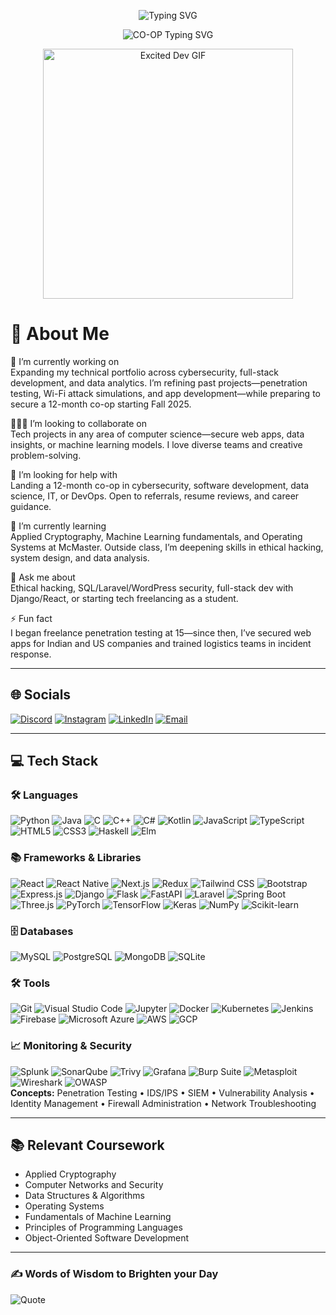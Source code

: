 <!-- Typing effect -->
<p align="center">
  <img src="https://readme-typing-svg.demolab.com?font=Fira+Code&size=24&pause=1000&color=F7F7F7&center=true&vCenter=true&width=1000&lines=Hi+there!+I'm+Aarohan+Batra;3rd+Year+Computer+Science+CO-OP+Student+@+McMaster;Cybersecurity+%7C+Software+Dev+%7C+Data+Analytics" alt="Typing SVG" />
</p>

<!-- CO-OP line-->
<p align="center">
  <img src="https://readme-typing-svg.demolab.com?font=Fira+Code&size=24&pause=1000&color=FF0000&center=true&vCenter=true&width=1000&lines=Seeking+12-month+CO-OP+starting+Fall+2025&repeat=false" alt="CO-OP Typing SVG" />
</p>


<!-- GIF That Sums Me Up Best -->
<p align="center">
  <img src="https://i.imgflip.com/57nbu4.gif" width="400" alt="Excited Dev GIF"/>
</p>

# 💫 About Me  
🔭 I’m currently working on  
Expanding my technical portfolio across cybersecurity, full-stack development, and data analytics. I’m refining past projects—penetration testing, Wi-Fi attack simulations, and app development—while preparing to secure a 12-month co-op starting Fall 2025.

🧑‍🤝‍🧑 I’m looking to collaborate on  
Tech projects in any area of computer science—secure web apps, data insights, or machine learning models. I love diverse teams and creative problem-solving.

🤝 I’m looking for help with  
Landing a 12-month co-op in cybersecurity, software development, data science, IT, or DevOps. Open to referrals, resume reviews, and career guidance.

🌱 I’m currently learning  
Applied Cryptography, Machine Learning fundamentals, and Operating Systems at McMaster. Outside class, I’m deepening skills in ethical hacking, system design, and data analysis.

💬 Ask me about  
Ethical hacking, SQL/Laravel/WordPress security, full-stack dev with Django/React, or starting tech freelancing as a student.

⚡ Fun fact  
I began freelance penetration testing at 15—since then, I’ve secured web apps for Indian and US companies and trained logistics teams in incident response.

---

## 🌐 Socials  
[![Discord](https://img.shields.io/badge/Discord-%237289DA.svg?logo=discord&logoColor=white)](https://discord.gg/zenith1007)  [![Instagram](https://img.shields.io/badge/Instagram-%23E4405F.svg?logo=instagram&logoColor=white)](https://instagram.com/aarohanbatra)  [![LinkedIn](https://custom-icon-badges.demolab.com/badge/LinkedIn-0A66C2?logo=linkedin-white&logoColor=fff)](https://www.linkedin.com/in/aarohanbatra/)  [![Email](https://img.shields.io/badge/Email-D14836?logo=gmail&logoColor=white)](mailto:batraa11@mcmaster.ca)  

---

## 💻 Tech Stack

### 🛠️ Languages  
![Python](https://img.shields.io/badge/python-%2314354C.svg?style=flat-square&logo=python&logoColor=white) ![Java](https://img.shields.io/badge/java-%23ED8B00.svg?style=flat-square&logo=openjdk&logoColor=white) ![C](https://img.shields.io/badge/C-00599C?style=flat-square&logo=c&logoColor=white) ![C++](https://img.shields.io/badge/C%2B%2B-%2300599C.svg?style=flat-square&logo=c%2B%2B&logoColor=white) ![C#](https://custom-icon-badges.demolab.com/badge/C%23-239120?logo=csharp&logoColor=white) ![Kotlin](https://img.shields.io/badge/kotlin-%237F52FF.svg?style=flat-square&logo=kotlin&logoColor=white)  ![JavaScript](https://img.shields.io/badge/javascript-%23323330.svg?style=flat-square&logo=javascript&logoColor=%23F7DF1E) ![TypeScript](https://img.shields.io/badge/typescript-%23007ACC.svg?style=flat-square&logo=typescript&logoColor=white) ![HTML5](https://img.shields.io/badge/html5-%23E34F26.svg?style=flat-square&logo=html5&logoColor=white) ![CSS3](https://img.shields.io/badge/css3-%231572B6.svg?style=flat-square&logo=css3&logoColor=white) ![Haskell](https://img.shields.io/badge/Haskell-5e5086?style=flat-square&logo=haskell&logoColor=white) ![Elm](https://img.shields.io/badge/Elm-60B5CC?style=flat-square&logo=elm&logoColor=white)

### 📚 Frameworks & Libraries  
![React](https://img.shields.io/badge/react-%2320232a.svg?style=flat-square&logo=react&logoColor=%2361DAFB) ![React Native](https://img.shields.io/badge/react--native-%2320232a.svg?style=flat-square&logo=react&logoColor=%2361DAFB) ![Next.js](https://img.shields.io/badge/Next-black?style=flat-square&logo=next.js&logoColor=white) ![Redux](https://img.shields.io/badge/redux-%23593d88.svg?style=flat-square&logo=redux&logoColor=white) ![Tailwind CSS](https://img.shields.io/badge/tailwindcss-%2338B2AC.svg?style=flat-square&logo=tailwind-css&logoColor=white) ![Bootstrap](https://img.shields.io/badge/bootstrap-%23563D7C.svg?style=flat-square&logo=bootstrap&logoColor=white)  ![Express.js](https://img.shields.io/badge/express.js-%23404d59.svg?style=flat-square&logo=express&logoColor=%2361DAFB) ![Django](https://img.shields.io/badge/django-%23092E20.svg?style=flat-square&logo=django&logoColor=white) ![Flask](https://img.shields.io/badge/flask-%23000.svg?style=flat-square&logo=flask&logoColor=white) ![FastAPI](https://img.shields.io/badge/fastapi-%2300C7B7.svg?style=flat-square&logo=fastapi&logoColor=white) ![Laravel](https://img.shields.io/badge/laravel-%23FF2D20.svg?style=flat-square&logo=laravel&logoColor=white) ![Spring Boot](https://img.shields.io/badge/springboot-%236DB33F.svg?style=flat-square&logo=spring-boot&logoColor=white)  ![Three.js](https://img.shields.io/badge/three.js-black?style=flat-square&logo=three.js&logoColor=white) ![PyTorch](https://img.shields.io/badge/pytorch-%23EE4C2C.svg?style=flat-square&logo=pytorch&logoColor=white) ![TensorFlow](https://img.shields.io/badge/TensorFlow-%23FF6F00.svg?style=flat-square&logo=TensorFlow&logoColor=white) ![Keras](https://img.shields.io/badge/Keras-%23D00000.svg?style=flat-square&logo=keras&logoColor=white) ![NumPy](https://img.shields.io/badge/numpy-%23013243.svg?style=flat-square&logo=numpy&logoColor=white) ![Scikit-learn](https://img.shields.io/badge/scikit--learn-%23F7931E.svg?style=flat-square&logo=scikit-learn&logoColor=white)

### 🗄️ Databases  
![MySQL](https://img.shields.io/badge/mysql-%2300f.svg?style=flat-square&logo=mysql&logoColor=white) ![PostgreSQL](https://img.shields.io/badge/postgresql-%23316192.svg?style=flat-square&logo=postgresql&logoColor=white) ![MongoDB](https://img.shields.io/badge/mongodb-%234ea94b.svg?style=flat-square&logo=mongodb&logoColor=white) ![SQLite](https://img.shields.io/badge/sqlite-%2307405e.svg?style=flat-square&logo=sqlite&logoColor=white)

### 🛠️ Tools  
![Git](https://img.shields.io/badge/git-%23F05033.svg?style=flat-square&logo=git&logoColor=white) ![Visual Studio Code](https://custom-icon-badges.demolab.com/badge/Visual%20Studio%20Code-007ACC?logo=vsc&logoColor=white) ![Jupyter](https://img.shields.io/badge/Jupyter-%23F37626.svg?style=flat-square&logo=jupyter&logoColor=white) ![Docker](https://img.shields.io/badge/docker-%232496ED.svg?style=flat-square&logo=docker&logoColor=white) ![Kubernetes](https://img.shields.io/badge/kubernetes-%23326ce5.svg?style=flat-square&logo=kubernetes&logoColor=white)  ![Jenkins](https://img.shields.io/badge/jenkins-%232C5263.svg?style=flat-square&logo=jenkins&logoColor=white) ![Firebase](https://img.shields.io/badge/firebase-%23039BE5.svg?style=flat-square&logo=firebase&logoColor=white) ![Microsoft Azure](https://custom-icon-badges.demolab.com/badge/Microsoft%20Azure-0089D6?logo=msazure&logoColor=white) ![AWS](https://img.shields.io/badge/AWS-%23FF9900.svg?logo=amazon-web-services&logoColor=white) ![GCP](https://img.shields.io/badge/gcp-%234285F4.svg?style=flat-square&logo=googlecloud&logoColor=white)

### 📈 Monitoring & Security  
![Splunk](https://img.shields.io/badge/splunk-%23000000.svg?style=flat-square&logo=splunk&logoColor=white) ![SonarQube](https://img.shields.io/badge/sonarqube-%2300B0FF.svg?style=flat-square&logo=sonarqube&logoColor=white) ![Trivy](https://img.shields.io/badge/Trivy-%231871FF.svg?style=flat-square&logo=Trivy&logoColor=white) ![Grafana](https://img.shields.io/badge/Grafana-%23F46800.svg?style=flat-square&logo=Grafana&logoColor=white) ![Burp Suite](https://img.shields.io/badge/burp_suite-%23f68d2e.svg?style=flat-square&logo=portswigger&logoColor=white) ![Metasploit](https://img.shields.io/badge/metasploit-%2300B0FF.svg?style=flat-square&logo=metasploit&logoColor=white) ![Wireshark](https://img.shields.io/badge/wireshark-1679A7?style=flat-square&logo=wireshark&logoColor=white) ![OWASP](https://img.shields.io/badge/OWASP-%23CC333F.svg?style=flat-square&logo=OWASP&logoColor=white)  
**Concepts:** Penetration Testing • IDS/IPS • SIEM • Vulnerability Analysis • Identity Management • Firewall Administration • Network Troubleshooting  

---

## 📚 Relevant Coursework  
- Applied Cryptography  
- Computer Networks and Security  
- Data Structures & Algorithms  
- Operating Systems  
- Fundamentals of Machine Learning  
- Principles of Programming Languages  
- Object-Oriented Software Development  

---

### ✍️ Words of Wisdom to Brighten your Day  
![Quote](https://github-readme-quotes-bay.vercel.app/quote?quotesUrl=https://raw.githubusercontent.com/batraa11/batraa11/main/quotes.json&theme=dark&animation=grow_out_in)


